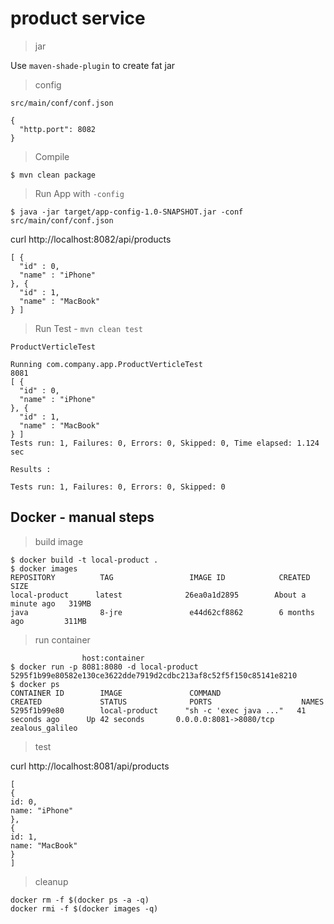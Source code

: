 # product service

> jar

Use `maven-shade-plugin` to create fat jar

> config

`src/main/conf/conf.json`

```
{
  "http.port": 8082
}
```

> Compile

```
$ mvn clean package
```

> Run App with `-config`

```
$ java -jar target/app-config-1.0-SNAPSHOT.jar -conf src/main/conf/conf.json
```

curl http://localhost:8082/api/products

```
[ {
  "id" : 0,
  "name" : "iPhone"
}, {
  "id" : 1,
  "name" : "MacBook"
} ]
```

> Run Test - `mvn clean test`

`ProductVerticleTest`

```
Running com.company.app.ProductVerticleTest
8081
[ {
  "id" : 0,
  "name" : "iPhone"
}, {
  "id" : 1,
  "name" : "MacBook"
} ]
Tests run: 1, Failures: 0, Errors: 0, Skipped: 0, Time elapsed: 1.124 sec

Results :

Tests run: 1, Failures: 0, Errors: 0, Skipped: 0
```

## Docker - manual steps

> build image

```
$ docker build -t local-product .
$ docker images
REPOSITORY          TAG                 IMAGE ID            CREATED              SIZE
local-product      latest              26ea0a1d2895        About a minute ago   319MB
java                8-jre               e44d62cf8862        6 months ago         311MB
```

> run container

```
                host:container
$ docker run -p 8081:8080 -d local-product
5295f1b99e80582e130ce3622dde7919d2cdbc213af8c52f5f150c85141e8210
$ docker ps
CONTAINER ID        IMAGE               COMMAND                  CREATED             STATUS              PORTS                    NAMES
5295f1b99e80        local-product      "sh -c 'exec java ..."   41 seconds ago      Up 42 seconds       0.0.0.0:8081->8080/tcp   zealous_galileo
```

> test

curl http://localhost:8081/api/products

```
[
{
id: 0,
name: "iPhone"
},
{
id: 1,
name: "MacBook"
}
]
```

> cleanup

```
docker rm -f $(docker ps -a -q)
docker rmi -f $(docker images -q)
```
